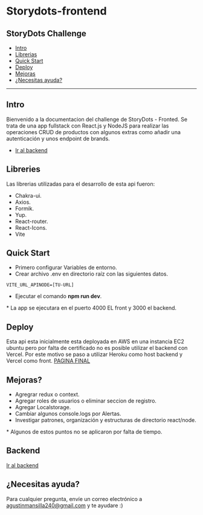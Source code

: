 # Storydots-frontend

## StoryDots Challenge

- [Intro](#intro)
- [Librerias](#libreries)
- [Quick Start](#quick-start)
- [Deploy](#deploy)
- [Mejoras](#mejoras)
- [¿Necesitas ayuda?](#necesitas-ayuda)

---

## Intro

Bienvenido a la documentacion del challenge de StoryDots - Fronted.
Se trata de una app fullstack con React.js y NodeJS para realizar las
operaciones CRUD de productos con algunos extras como añadir una autenticación y unos endpoint de brands.
- [Ir al backend](https://github.com/agustinmme/Storydots-backend)

## Libreries

Las librerias utilizadas para el desarrollo de esta api fueron:
- Chakra-ui.
- Axios.
- Formik.
- Yup.
- React-router.
- React-Icons.
- Vite

## Quick Start

- Primero configurar Variables de entorno.
- Crear archivo .env en directorio raíz con las siguientes datos.

```
VITE_URL_APINODE=[TU-URL]
```
- Ejecutar el comando **npm run dev**.

\* La app se ejecutara en el puerto 4000 EL front y 3000 el backend.

## Deploy 

Esta api esta inicialmente esta deployada en AWS en una instancia EC2 ubuntu pero por falta de certificado no es posible utilizar el backend con Vercel. 
Por este motivo se paso a utilizar Heroku como host backend y Vercel como front.
[PAGINA FINAL](https://storydots-frontend-challenges.vercel.app/)

## Mejoras?

- Agregrar redux o context.
- Agregar roles de usuarios o eliminar seccion de registro.
- Agregar Localstorage.
- Cambiar algunos console.logs por Alertas.
- Investigar patrones, organización y estructuras de directorio react/node.

\* Algunos de estos puntos no se aplicaron por falta de tiempo.

## Backend 

[Ir al backend](https://github.com/agustinmme/Storydots-backend)

## ¿Necesitas ayuda? 

Para cualquier pregunta, envíe un correo electrónico a agustinmansilla240@gmail.com y te ayudare :)
